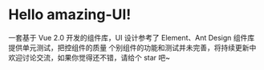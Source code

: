 # Hello amazing-UI!

一套基于 Vue 2.0 开发的组件库，UI 设计参考了 Element、Ant Design
组件库提供单元测试，把控组件的质量
个别组件的功能和测试并未完善，将持续更新中
欢迎讨论交流，如果你觉得还不错，请给个 star 吧~

